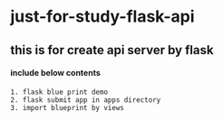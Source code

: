 # just-for-study-flask-api
## this is for create api server by flask
#### include below contents
```
1. flask blue print demo
2. flask submit app in apps directory
3. import blueprint by views
```
